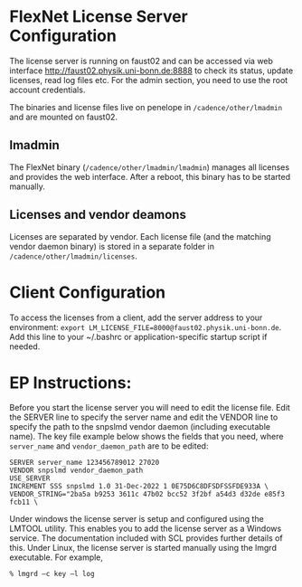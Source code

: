 # FlexNet License Server Configuration
The license server is running on faust02 and can be accessed via web interface http://faust02.physik.uni-bonn.de:8888 to check its status, update licenses, read log files etc.
For the admin section, you need to use the root account credentials.

The binaries and license files live on penelope in `/cadence/other/lmadmin` and are mounted on faust02.

## lmadmin
The FlexNet binary (`/cadence/other/lmadmin/lmadmin`) manages all licenses and provides the web interface. After a reboot, this binary has to be started manually.

## Licenses and vendor deamons
Licenses are separated by vendor. Each license file (and the matching vendor daemon binary) is stored in a separate folder in `/cadence/other/lmadmin/licenses`.

# Client Configuration
To access the licenses from a client, add the server address to your environment: `export LM_LICENSE_FILE=8000@faust02.physik.uni-bonn.de`. Add this line to your ~/.bashrc or application-specific startup script if needed.

# EP Instructions:
Before you start the license server you will need to edit the license file. Edit the SERVER line to specify the server
name and edit the VENDOR line to specify the path to the snpslmd vendor daemon (including executable name).
The key file example below shows the fields that you need, where `server_name` and `vendor_daemon_path` are to be edited:

```
SERVER server_name 123456789012 27020
VENDOR snpslmd vendor_daemon_path
USE_SERVER
INCREMENT SSS snpslmd 1.0 31-Dec-2022 1 0E75D6C8DFSDFSSFDE933A \
VENDOR_STRING="2ba5a b9253 3611c 47b02 bcc52 3f2bf a54d3 d32de e85f3 fcb11 \
```

Under windows the license server is setup and configured using the LMTOOL utility. This enables you to add the
license server as a Windows service. The documentation included with SCL provides further details of this.
Under Linux, the license server is started manually using the lmgrd executable. For example,

```
% lmgrd –c key –l log
```
